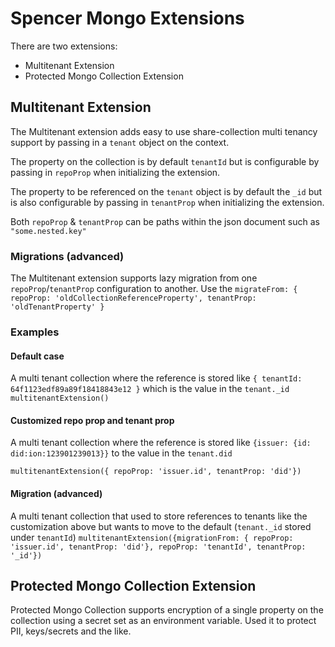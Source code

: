 # Spencer Mongo Extensions

There are two extensions:
- Multitenant Extension
- Protected Mongo Collection Extension

## Multitenant Extension
The Multitenant extension adds easy to use share-collection multi tenancy support by passing in a 
`tenant` object on the context. 

The property on the collection is by default `tenantId` but is configurable by 
passing in `repoProp` when initializing the extension.

The property to be referenced on the `tenant` object is by default the `_id` but
is also configurable by passing in `tenantProp`  when initializing the extension.

Both `repoProp` & `tenantProp` can be paths within the json document such as `"some.nested.key"`

### Migrations (advanced)
The Multitenant extension supports lazy migration from one `repoProp`/`tenantProp` 
configuration to another. Use the `migrateFrom: { repoProp: 'oldCollectionReferenceProperty', tenantProp: 'oldTenantProperty' }`

### Examples
#### Default case
A multi tenant collection where the reference is stored like `{ tenantId: 64f1123edf89a89f18418843e12 }` which is the value in the `tenant._id` 
`multitenantExtension()` 

#### Customized repo prop and tenant prop
A multi tenant collection where the reference is stored like `{issuer: {id: did:ion:123901239013}}` to the value in the `tenant.did`

`multitenantExtension({ repoProp: 'issuer.id', tenantProp: 'did'})`

#### Migration (advanced)
A multi tenant collection that used to store references to tenants like the customization above but wants to move to the default (`tenant._id` stored under `tenantId`)
`multitenantExtension({migrationFrom: { repoProp: 'issuer.id', tenantProp: 'did'}, repoProp: 'tenantId', tenantProp: '_id'})`

## Protected Mongo Collection Extension

Protected Mongo Collection supports encryption of a single property on the collection 
using a secret set as an environment variable. Used it to protect PII, keys/secrets and the like.